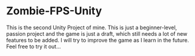 # Zombie-FPS-Unity

This is the second Unity Project of mine. This is just a beginner-level, passion project and the game is just a draft, which still needs a lot of new features to be added.
I will try to improve the game as I learn in the future. 
Feel free to try it out...
